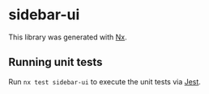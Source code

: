 # sidebar-ui

This library was generated with [Nx](https://nx.dev).

## Running unit tests

Run `nx test sidebar-ui` to execute the unit tests via [Jest](https://jestjs.io).
